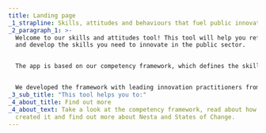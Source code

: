 ```yaml
---
title: Landing page
_1_strapline: Skills, attitudes and behaviours that fuel public innovation
_2_paragraph_1: >-
  Welcome to our skills and attitudes tool! This tool will help you reflect on
  and develop the skills you need to innovate in the public sector.


  The app is based on our competency framework, which defines the skills and attitudes teams in the public sector use to experiment and solve complex public problems. 


  We developed the framework with leading innovation practitioners from across the globe. Since then, with our partners [States of Change](https://states-of-change.org/) we’ve tested it with government teams and innovation experts in the UK, Portugal, Colombia, Canada, Australia and more.
_3_sub_title: "This tool helps you to:"
_4_about_title: Find out more
_4_about_text: Take a look at the competency framework, read about how we
  created it and find out more about Nesta and States of Change.
---
```

